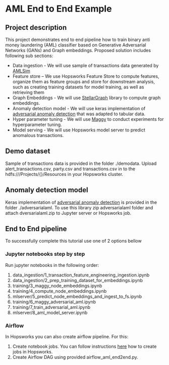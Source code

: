 # AML End to End Example

## Project description
This project demonstrates end to end pipeline how to train binary anti money laundering (AML) classifier based on 
Generative Adversarial Networks (GANs) and Graph embeddings. Proposed solution includes following sub sections:  

* Data ingestion - We will use sample of transactions data generated by [AMLSim](https://github.com/IBM/AMLSim) 
* Feature store – We use Hopsworks Feature Store to compute features, organize them as feature groups and store for 
downstream analysis, such as creating training datasets for model training, as well as retrieving them      
* Graph Embeddings - We will use [StellarGraph](https://github.com/stellargraph/stellargraph) library to compute graph 
embeddings.
* Anomaly detection model - We will use keras implementation of [adversarial anomaly detection](https://arxiv.org/pdf/1905.11034.pdf) that was adapted to tabular data.
* Hyper parameter tuning - We will use [Maggy](https://github.com/logicalclocks/maggy) to conduct experiments for 
hyperparameter tuning.  
* Model serving - We will use Hopsworks model server to predict anomalous transactions. 

## Demo dataset
Sample of transactions data is provided in the folder ./demodata. Upload alert_transactions.csv, party.csv and 
transactions.csv in to the hdfs:///Projects/{}/Resources in your Hopsworks cluster. 

## Anomaly detection model
Keras implementation of [adversarial anomaly detection](https://arxiv.org/pdf/1905.11034.pdf) is provided in the folder
./adversarialaml. To use this library zip adversarialaml folder and attach dversarialaml.zip to Jupyter server or 
Hopsworks job.  
 
## End to End pipeline
To successfully complete this tutorial use one of 2 options bellow
 
### Jupyter notebooks step by step   
Run jupyter notebooks in the following order:
1) data_ingestion/1_transaction_feature_engineering_ingestion.ipynb 
2) data_ingestion/2_prep_training_dataset_for_embeddings.ipynb
3) training/3_maggy_node_embeddings.ipynb
4) training/4_compute_node_embeddings.ipynb 
5) mlserver/5_predict_node_embeddings_and_ingest_to_fs.ipynb
6) training/6_maggy_adversarial_aml.ipynb
7) training/7_train_adversarial_aml.ipynb
8) mlserver/8_aml_model_server.ipynb

### Airflow
In Hopsworks you can also create airflow pipeline. For this:  
1) Create notebook jobs. You can follow instructions [here](https://hopsworks.readthedocs.io/en/stable/user_guide/hopsworks/jobs.html?highlight=project.connect#python) 
how to create jobs in Hopsworks.
2) Create Airflow DAG using provided airflow_aml_end2end.py. 
